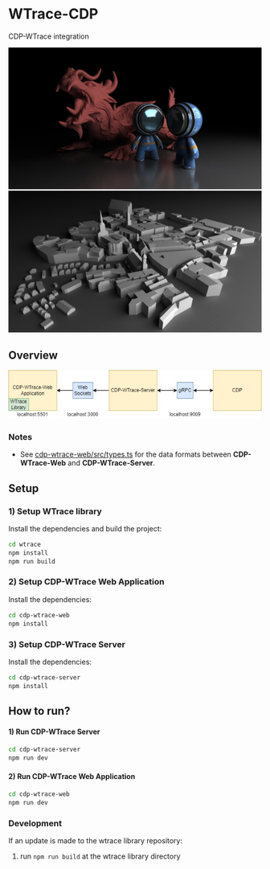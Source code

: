 # WTrace-CDP

CDP-WTrace integration

<img width="620" alt="task3_task7_PNG" src="./resources/meetman_xyz.jpg">
<img width="620" alt="task3_task7_PNG" src="./resources/marienplatz.jpg">


## Overview

<img width="620" alt="task3_task7_PNG" src="./resources/overview.jpg">

### Notes
- See [cdp-wtrace-web/src/types.ts](cdp-wtrace-web\src\types.ts) for the data formats between **CDP-WTrace-Web** and **CDP-WTrace-Server**.

## Setup

### 1) Setup WTrace library
Install the dependencies and build the project:
```sh
cd wtrace
npm install
npm run build
```

### 2) Setup CDP-WTrace Web Application
Install the dependencies:
```sh
cd cdp-wtrace-web
npm install
```

### 3) Setup CDP-WTrace Server
Install the dependencies:
```sh
cd cdp-wtrace-server
npm install
```

## How to run?

#### 1) Run CDP-WTrace Server
```sh
cd cdp-wtrace-server
npm run dev
```

#### 2) Run CDP-WTrace Web Application
```sh
cd cdp-wtrace-web
npm run dev
```
   
### Development
If an update is made to the wtrace library repository:

1) run ```npm run build``` at the wtrace library directory
